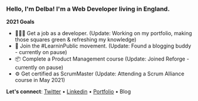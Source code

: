### Hello, I'm Delba! I'm a Web Developer living in England.

**2021 Goals**
- 👩🏻‍💻  Get a job as a developer. (Update: Working on my portfolio, making those squares green & refreshing my knowledge)
- 🔭  Join the #LearninPublic movement. (Update: Found a blogging buddy - currently on pause)
- 📦  Complete a Product Management course (Update: Joined Reforge - currently on pause)
- ⚙️  Get certified as ScrumMaster (Update: Attending a Scrum Alliance course in May 2021)

 
**Let's connect**: [Twitter](https://twitter.com/delba_oliveira) • [Linkedin](https://www.linkedin.com/in/delbaoliveira/) • [Portfolio](https://delbaoliveira.com/) • Blog
